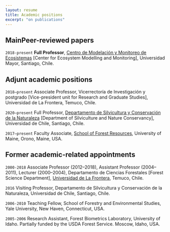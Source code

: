 ```yaml
---
layout: resume
title: Academic positions
excerpt: "on publications"
---
```


## MainPeer-reviewed papers

`2018-present`
**Full Professor**, [Centro de Modelación y Monitoreo de
Ecosistemas](https://cem.umayor.cl) \[Center for Ecosystem Modelling and Monitoring\],
Universidad Mayor, Santiago, Chile.

## Adjunt academic positions
`2018–present` 
Associate Professor, Vicerrectoría de Investigación y postgrado \[Vice-president unit for Research and Graduate Studies\],
Universidad de La Frontera, Temuco, Chile.

`2020–present` 
Full Professor, [Departamento de Silvicultura y
Conservación de la Naturaleza](http://www.forestal.uchile.cl) \[Department of Silviculture and Nature Conservancy\], Universidad de Chile, Santiago, Chile.

`2017–present`
Faculty Associate, [School of Forest Resources](https://forest.umaine.edu),
University of Maine, Orono, Maine, USA.

## Former academic-related appointments
`2000-2018` 
Associate Professor (2012–2018), Assistant Professor
(2004–2011), Lecturer (2000–2004), Departamento de Ciencias Forestales \[Forest Science Department\], 
[Universidad de La Frontera](https://ufro.cl), Temuco, Chile.

`2016` 
Visiting Professor, Departamento de Silvicultura y
Conservación de la Naturaleza, Universidad de Chile, Santiago, Chile.

`2006-2010` 
Teaching Fellow, School of Forestry and Environmental
Studies, Yale University, New Haven, Connecticut, USA.

`2005-2006` 
Research Assistant, Forest Biometrics Laboratory, University
of Idaho. Partially funded by the USDA Forest Service. Moscow, Idaho,
USA.

<!-- ### Footer
Last updated: August 2020 -->
